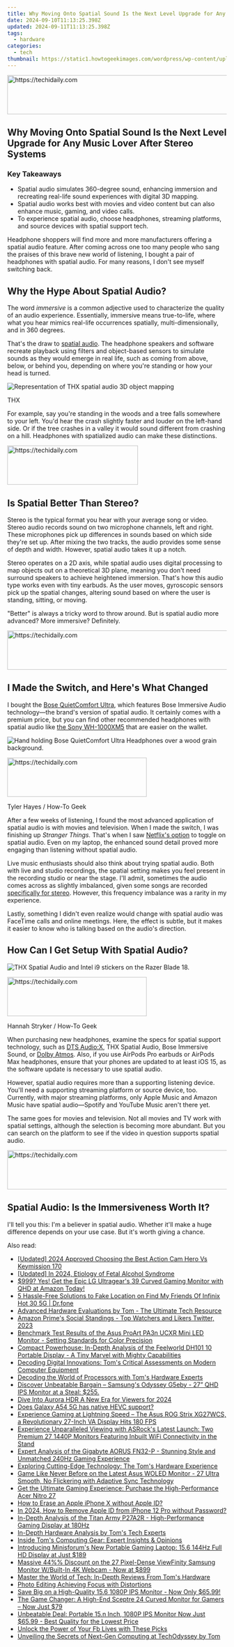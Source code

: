 ```yaml
---
title: Why Moving Onto Spatial Sound Is the Next Level Upgrade for Any Music Lover After Stereo Systems
date: 2024-09-10T11:13:25.398Z
updated: 2024-09-11T11:13:25.398Z
tags:
  - hardware
categories:
  - tech
thumbnail: https://static1.howtogeekimages.com/wordpress/wp-content/uploads/2024/04/53365054689_20a9dd3784_o.jpg
---
```






<!-- affiliate ads begin -->
<a href="https://unicoeye.pxf.io/c/5597632/2134230/18498" target="_top" id="2134230">
  <img src="//a.impactradius-go.com/display-ad/18498-2134230" border="0" alt="https://techidaily.com" width="728" height="90"/>
</a>
<img height="0" width="0" src="https://unicoeye.pxf.io/i/5597632/2134230/18498" style="position:absolute;visibility:hidden;" border="0" />
<!-- affiliate ads end -->




## Why Moving Onto Spatial Sound Is the Next Level Upgrade for Any Music Lover After Stereo Systems

### Key Takeaways

* Spatial audio simulates 360-degree sound, enhancing immersion and recreating real-life sound experiences with digital 3D mapping.
* Spatial audio works best with movies and video content but can also enhance music, gaming, and video calls.
* To experience spatial audio, choose headphones, streaming platforms, and source devices with spatial support tech.

 Headphone shoppers will find more and more manufacturers offering a spatial audio feature. After coming across one too many people who sang the praises of this brave new world of listening, I bought a pair of headphones with spatial audio. For many reasons, I don't see myself switching back.

##  Why the Hype About Spatial Audio?

 The word _immersive_ is a common adjective used to characterize the quality of an audio experience. Essentially, immersive means true-to-life, where what you hear mimics real-life occurrences spatially, multi-dimensionally, and in 360 degrees.

 That's the draw to [spatial audio](https://android-unlock.techidaily.com/in-2024-pattern-locks-are-unsafe-secure-your-samsung-galaxy-a14-5g-phone-now-with-these-tips-by-drfone-android/). The headphone speakers and software recreate playback using filters and object-based sensors to simulate sounds as they would emerge in real life, such as coming from above, below, or behind you, depending on where you're standing or how your head is turned.

![Representation of THX spatial audio 3D object mapping](https://static1.howtogeekimages.com/wordpress/wp-content/uploads/2024/04/thx-spatial-audio.jpg) 

THX

 For example, say you're standing in the woods and a tree falls somewhere to your left. You'd hear the crash slightly faster and louder on the left-hand side. Or if the tree crashes in a valley it would sound different from crashing on a hill. Headphones with spatialized audio can make these distinctions.





<!-- affiliate ads begin -->
<a href="https://aligracehair.sjv.io/c/5597632/2135369/19272" target="_top" id="2135369">
  <img src="//a.impactradius-go.com/display-ad/19272-2135369" border="0" alt="https://techidaily.com" width="300" height="90"/>
</a>
<img height="0" width="0" src="https://aligracehair.sjv.io/i/5597632/2135369/19272" style="position:absolute;visibility:hidden;" border="0" />
<!-- affiliate ads end -->




##  Is Spatial Better Than Stereo?

 Stereo is the typical format you hear with your average song or video. Stereo audio records sound on two microphone channels, left and right. These microphones pick up differences in sounds based on which side they're set up. After mixing the two tracks, the audio provides some sense of depth and width. However, spatial audio takes it up a notch.

 Stereo operates on a 2D axis, while spatial audio uses digital processing to map objects out on a theoretical 3D plane, meaning you don't need surround speakers to achieve heightened immersion. That's how this audio type works even with tiny earbuds. As the user moves, gyroscopic sensors pick up the spatial changes, altering sound based on where the user is standing, sitting, or moving.

 "Better" is always a tricky word to throw around. But is spatial audio more advanced? More immersive? Definitely.





<!-- affiliate ads begin -->
<a href="https://appsumo.8odi.net/c/5597632/2129738/7443" target="_top" id="2129738">
  <img src="//a.impactradius-go.com/display-ad/7443-2129738" border="0" alt="https://techidaily.com" width="728" height="90"/>
</a>
<img height="0" width="0" src="https://appsumo.8odi.net/i/5597632/2129738/7443" style="position:absolute;visibility:hidden;" border="0" />
<!-- affiliate ads end -->




##  I Made the Switch, and Here's What Changed

 I bought the [Bose QuietComfort Ultra](https://instagram-videos.techidaily.com/in-2024-seamless-social-streams-link-instagram-and-facebook/), which features Bose Immersive Audio technology—the brand's version of spatial audio. It certainly comes with a premium price, but you can find other recommended headphones with spatial audio like [the Sony WH-1000XM5](https://facebook-video-files.techidaily.com/updated-in-2024-quora-poster-sizing-instructions/) that are easier on the wallet.

![Hand holding Bose QuietComfort Ultra Headphones over a wood grain background.](https://static1.howtogeekimages.com/wordpress/wp-content/uploads/2024/04/53366369359_770272d6b9_o.jpg) 





<!-- affiliate ads begin -->
<a href="https://wigfever.sjv.io/c/5597632/2014850/22899" target="_top" id="2014850">
  <img src="//a.impactradius-go.com/display-ad/22899-2014850" border="0" alt="https://techidaily.com" width="320" height="90"/>
</a>
<img height="0" width="0" src="https://wigfever.sjv.io/i/5597632/2014850/22899" style="position:absolute;visibility:hidden;" border="0" />
<!-- affiliate ads end -->




Tyler Hayes / How-To Geek

 After a few weeks of listening, I found the most advanced application of spatial audio is with movies and television. When I made the switch, I was finishing up _Stranger Things._ That's when I saw [Netflix's option](https://www.makeuseof.com/how-to-watch-netflix-shows-spatial-audio/) to toggle on spatial audio. Even on my laptop, the enhanced sound detail proved more engaging than listening without spatial audio.

 Live music enthusiasts should also think about trying spatial audio. Both with live and studio recordings, the spatial setting makes you feel present in the recording studio or near the stage. I'll admit, sometimes the audio comes across as slightly imbalanced, given some songs are recorded [specifically for stereo](https://screen-mirroring-recording.techidaily.com/updated-2024-approved-ranked-top-ios-solutions-for-playing-classic-psp-games-today/). However, this frequency imbalance was a rarity in my experience.

 Lastly, something I didn't even realize would change with spatial audio was FaceTime calls and online meetings. Here, the effect is subtle, but it makes it easier to know who is talking based on the audio's direction.

##  How Can I Get Setup With Spatial Audio?

![THX Spatial Audio and Intel i9 stickers on the Razer Blade 18.](https://static1.howtogeekimages.com/wordpress/wp-content/uploads/2024/04/52690361087_cee5eae2ab_o.jpg) 





<!-- affiliate ads begin -->
<a href="https://aligracehair.sjv.io/c/5597632/2135401/19272" target="_top" id="2135401">
  <img src="//a.impactradius-go.com/display-ad/19272-2135401" border="0" alt="https://techidaily.com" width="320" height="90"/>
</a>
<img height="0" width="0" src="https://aligracehair.sjv.io/i/5597632/2135401/19272" style="position:absolute;visibility:hidden;" border="0" />
<!-- affiliate ads end -->




Hannah Stryker / How-To Geek

 When purchasing new headphones, examine the specs for spatial support technology, such as [DTS Audio:X](https://extra-resources.techidaily.com/ace-windows-10-tricks-to-save-time-and-energy/), THX Spatial Audio, Bose Immersive Sound, or [Dolby Atmos](https://fix-guide.techidaily.com/how-to-revive-your-bricked-samsung-galaxy-s23-ultra-in-minutes-drfone-by-drfone-fix-android-problems-fix-android-problems/). Also, if you use AirPods Pro earbuds or AirPods Max headphones, ensure that your phones are updated to at least iOS 15, as the software update is necessary to use spatial audio.

 However, spatial audio requires more than a supporting listening device. You'll need a supporting streaming platform or source device, too. Currently, with major streaming platforms, only Apple Music and Amazon Music have spatial audio—Spotify and YouTube Music aren't there yet.

 The same goes for movies and television. Not all movies and TV work with spatial settings, although the selection is becoming more abundant. But you can search on the platform to see if the video in question supports spatial audio.





<!-- affiliate ads begin -->
<a href="https://appsumo.8odi.net/c/5597632/2137412/7443" target="_top" id="2137412">
  <img src="//a.impactradius-go.com/display-ad/7443-2137412" border="0" alt="https://techidaily.com" width="728" height="90"/>
</a>
<img height="0" width="0" src="https://appsumo.8odi.net/i/5597632/2137412/7443" style="position:absolute;visibility:hidden;" border="0" />
<!-- affiliate ads end -->




##  Spatial Audio: Is the Immersiveness Worth It?

 I'll tell you this: I'm a believer in spatial audio. Whether it'll make a huge difference depends on your use case. But it's worth giving a chance.

<ins class="adsbygoogle"
     style="display:block"
     data-ad-format="autorelaxed"
     data-ad-client="ca-pub-7571918770474297"
     data-ad-slot="1223367746"></ins>



<ins class="adsbygoogle"
     style="display:block"
     data-ad-client="ca-pub-7571918770474297"
     data-ad-slot="8358498916"
     data-ad-format="auto"
     data-full-width-responsive="true"></ins>

<span class="atpl-alsoreadstyle">Also read:</span>
<div><ul>
<li><a href="https://article-helps.techidaily.com/updated-2024-approved-choosing-the-best-action-cam-hero-vs-keymission-170/"><u>[Updated] 2024 Approved  Choosing the Best Action Cam  Hero Vs Keymission 170</u></a></li>
<li><a href="https://digital-screen-recording.techidaily.com/updated-in-2024-etiology-of-fetal-alcohol-syndrome/"><u>[Updated] In 2024, Etiology of Fetal Alcohol Syndrome</u></a></li>
<li><a href="https://hardware-tips.techidaily.com/999-yes-get-the-epic-lg-ultragears-39-curved-gaming-monitor-with-qhd-at-amazon-today/"><u>$999? Yes! Get the Epic LG Ultragear's 39 Curved Gaming Monitor with QHD at Amazon Today!</u></a></li>
<li><a href="https://location-fake.techidaily.com/5-hassle-free-solutions-to-fake-location-on-find-my-friends-of-infinix-hot-30-5g-drfone-by-drfone-virtual-android/"><u>5 Hassle-Free Solutions to Fake Location on Find My Friends Of Infinix Hot 30 5G | Dr.fone</u></a></li>
<li><a href="https://hardware-tips.techidaily.com/advanced-hardware-evaluations-by-tom-the-ultimate-tech-resource/"><u>Advanced Hardware Evaluations by Tom - The Ultimate Tech Resource</u></a></li>
<li><a href="https://twitter-clips.techidaily.com/amazon-primes-social-standings-top-watchers-and-likers-twitter-2023/"><u>Amazon Prime's Social Standings - Top Watchers and Likers Twitter, 2023</u></a></li>
<li><a href="https://hardware-tips.techidaily.com/benchmark-test-results-of-the-asus-proart-pa3n-ucxr-mini-led-monitor-setting-standards-for-color-precision/"><u>Benchmark Test Results of the Asus ProArt PA3n UCXR Mini LED Monitor - Setting Standards for Color Precision</u></a></li>
<li><a href="https://hardware-tips.techidaily.com/compact-powerhouse-in-depth-analysis-of-the-feelworld-dh101-10-portable-display-a-tiny-marvel-with-mighty-capabilities/"><u>Compact Powerhouse: In-Depth Analysis of the Feelworld DH101 10 Portable Display - A Tiny Marvel with Mighty Capabilities</u></a></li>
<li><a href="https://hardware-tips.techidaily.com/decoding-digital-innovations-toms-critical-assessments-on-modern-computer-equipment/"><u>Decoding Digital Innovations: Tom's Critical Assessments on Modern Computer Equipment</u></a></li>
<li><a href="https://hardware-tips.techidaily.com/decoding-the-world-of-processors-with-toms-hardware-experts/"><u>Decoding the World of Processors with Tom's Hardware Experts</u></a></li>
<li><a href="https://hardware-tips.techidaily.com/1723862789860-discover-unbeatable-bargain-samsungs-odyssey-g5eby-27-qhd-ips-monitor-at-a-steal-255/"><u>Discover Unbeatable Bargain – Samsung's Odyssey G5eby - 27” QHD IPS Monitor at a Steal: $255.</u></a></li>
<li><a href="https://fox-glue.techidaily.com/dive-into-aurora-hdr-a-new-era-for-viewers-for-2024/"><u>Dive Into Aurora HDR  A New Era for Viewers for 2024</u></a></li>
<li><a href="https://phone-solutions.techidaily.com/does-galaxy-a54-5g-has-native-hevc-support-by-aiseesoft-video-converter-play-hevc-video-on-android/"><u>Does Galaxy A54 5G has native HEVC support?</u></a></li>
<li><a href="https://hardware-tips.techidaily.com/experience-gaming-at-lightning-speed-the-asus-rog-strix-xg27wcs-a-revolutionary-27-inch-va-display-hits-180-fps/"><u>Experience Gaming at Lightning Speed – The Asus ROG Strix XG27WCS, a Revolutionary 27-Inch VA Display Hits 180 FPS</u></a></li>
<li><a href="https://hardware-tips.techidaily.com/experience-unparalleled-viewing-with-asrocks-latest-launch-two-premium-27-1440p-monitors-featuring-inbuilt-wifi-connectivity-in-the-stand/"><u>Experience Unparalleled Viewing with ASRock's Latest Launch: Two Premium 27 1440P Monitors Featuring Inbuilt WiFi Connectivity in the Stand</u></a></li>
<li><a href="https://hardware-tips.techidaily.com/expert-analysis-of-the-gigabyte-aorus-fn32-p-stunning-style-and-unmatched-240hz-gaming-experience/"><u>Expert Analysis of the Gigabyte AORUS FN32-P - Stunning Style and Unmatched 240Hz Gaming Experience</u></a></li>
<li><a href="https://hardware-tips.techidaily.com/exploring-cutting-edge-technology-the-toms-hardware-experience/"><u>Exploring Cutting-Edge Technology: The Tom's Hardware Experience</u></a></li>
<li><a href="https://hardware-tips.techidaily.com/game-like-never-before-on-the-latest-asus-woled-monitor-27-ultra-smooth-no-flickering-with-adaptive-sync-technology/"><u>Game Like Never Before on the Latest Asus WOLED Monitor - 27 Ultra Smooth, No Flickering with Adaptive Sync Technology</u></a></li>
<li><a href="https://hardware-tips.techidaily.com/get-the-ultimate-gaming-experience-purchase-the-high-performance-acer-nitro-27/"><u>Get the Ultimate Gaming Experience: Purchase the High-Performance Acer Nitro 27</u></a></li>
<li><a href="https://apple-account.techidaily.com/how-to-erase-an-apple-iphone-x-without-apple-id-by-drfone-ios/"><u>How to Erase an Apple iPhone X without Apple ID?</u></a></li>
<li><a href="https://apple-account.techidaily.com/in-2024-how-to-remove-apple-id-from-iphone-12-pro-without-password-by-drfone-ios/"><u>In 2024, How to Remove Apple ID from iPhone 12 Pro without Password?</u></a></li>
<li><a href="https://hardware-tips.techidaily.com/in-depth-analysis-of-the-titan-army-p27a2r-high-performance-gaming-display-at-180hz/"><u>In-Depth Analysis of the Titan Army P27A2R - High-Performance Gaming Display at 180Hz</u></a></li>
<li><a href="https://hardware-tips.techidaily.com/in-depth-hardware-analysis-by-toms-tech-experts/"><u>In-Depth Hardware Analysis by Tom's Tech Experts</u></a></li>
<li><a href="https://hardware-tips.techidaily.com/inside-toms-computing-gear-expert-insights-and-opinions/"><u>Inside Tom's Computing Gear: Expert Insights & Opinions</u></a></li>
<li><a href="https://hardware-tips.techidaily.com/introducing-minisforums-new-portable-gaming-laptop-156-144hz-full-hd-display-at-just-189/"><u>Introducing Minisforum's New Portable Gaming Laptop: 15.6 144Hz Full HD Display at Just $189</u></a></li>
<li><a href="https://hardware-tips.techidaily.com/massive-44-discount-on-the-27-pixel-dense-viewfinity-samsung-monitor-wbuilt-in-4k-webcam-now-at-899/"><u>Massive 44%% Discount on the 27 Pixel-Dense ViewFinity Samsung Monitor W/Built-In 4K Webcam - Now at $899</u></a></li>
<li><a href="https://hardware-tips.techidaily.com/master-the-world-of-tech-in-depth-reviews-from-toms-hardware/"><u>Master the World of Tech: In-Depth Reviews From Tom's Hardware</u></a></li>
<li><a href="https://extra-lessons.techidaily.com/photo-editing-achieving-focus-with-distortions/"><u>Photo Editing  Achieving Focus with Distortions</u></a></li>
<li><a href="https://hardware-tips.techidaily.com/1723862803132-save-big-on-a-high-quality-156-1080p-ips-monitor-now-only-6599/"><u>Save Big on a High-Quality 15.6 1080P IPS Monitor - Now Only $65.99!</u></a></li>
<li><a href="https://hardware-tips.techidaily.com/1723862800358-the-game-changer-a-high-end-sceptre-24-curved-monitor-for-gamers-now-just-79/"><u>The Game Changer: A High-End Sceptre 24 Curved Monitor for Gamers – Now Just $79</u></a></li>
<li><a href="https://hardware-tips.techidaily.com/1723862831578-unbeatable-deal-portable-15n-inch-1080p-ips-monitor-now-just-6599-best-quality-for-the-lowest-price/"><u>Unbeatable Deal: Portable 15.n Inch, 1080P IPS Monitor Now Just $65.99 - Best Quality for the Lowest Price</u></a></li>
<li><a href="https://facebook-clips.techidaily.com/unlock-the-power-of-your-fb-lives-with-these-picks/"><u>Unlock the Power of Your Fb Lives with These Picks</u></a></li>
<li><a href="https://hardware-tips.techidaily.com/unveiling-the-secrets-of-next-gen-computing-at-techodyssey-by-tom/"><u>Unveiling the Secrets of Next-Gen Computing at TechOdyssey by Tom</u></a></li>
</ul></div>
